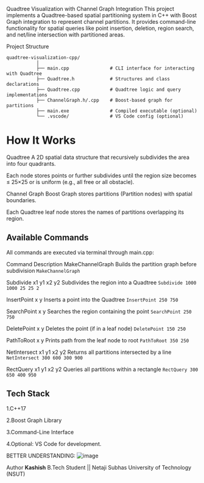 Quadtree Visualization with Channel Graph Integration
This project implements a Quadtree-based spatial partitioning system in C++ with Boost Graph integration to represent channel partitions. It provides command-line functionality for spatial queries like point insertion, deletion, region search, and net/line intersection with partitioned areas.

 Project Structure
```
quadtree-visualization-cpp/
           │
           ├── main.cpp               # CLI interface for interacting with Quadtree
           ├── Quadtree.h             # Structures and class declarations
           ├── Quadtree.cpp           # Quadtree logic and query implementations
           ├── ChannelGraph.h/.cpp    # Boost-based graph for partitions
           ├── main.exe               # Compiled executable (optional)
           └── .vscode/               # VS Code config (optional)
```
# How It Works
 Quadtree
A 2D spatial data structure that recursively subdivides the area into four quadrants.

Each node stores points or further subdivides until the region size becomes ≤ 25×25 or is uniform (e.g., all free or all obstacle).

 Channel Graph
Boost Graph stores partitions (Partition nodes) with spatial boundaries.

Each Quadtree leaf node stores the names of partitions overlapping its region.


 ## Available Commands
All commands are executed via terminal through main.cpp:

Command	Description
MakeChannelGraph	Builds the partition graph before subdivision                  ```MakeChannelGraph```

Subdivide x1 y1 x2 y2	Subdivides the region into a Quadtree                     ```Subdivide 1000 1000 25 25 2```

InsertPoint x y	Inserts a point into the Quadtree                               ```InsertPoint 250 750```
              
SearchPoint x y	Searches the region containing the point                        ```SearchPoint 250 750```

DeletePoint x y	Deletes the point (if in a leaf node)                           ```DeletePoint 150 250```

PathToRoot x y	Prints path from the leaf node to root                           ```PathToRoot 350 250```

NetIntersect x1 y1 x2 y2	Returns all partitions intersected by a line           ```NetIntersect 300 600 300 900```
 
RectQuery x1 y1 x2 y2	Queries all partitions within a rectangle                  ```RectQuery 300 650 400 950```

## Tech Stack

1.C++17

2.Boost Graph Library

3.Command-Line Interface

4.Optional: VS Code for development.


BETTER UNDERSTANDING:
![image](https://github.com/user-attachments/assets/a5fcd8b3-dc1c-4e25-ac3a-753bc96c267c)

Author
**Kashish**
B.Tech Student || Netaji Subhas University of Technology (NSUT)

